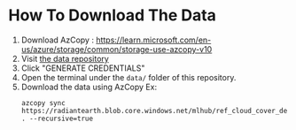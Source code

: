 # How To Download The Data
1. Download AzCopy : https://learn.microsoft.com/en-us/azure/storage/common/storage-use-azcopy-v10
1. Visit [the data repository](https://beta.source.coop/repositories/radiantearth/cloud-cover-detection-challenge/download/)
1. Click "GENERATE CREDENTIALS"
2. Open the terminal under the `data/` folder of this repository.
3. Download the data using AzCopy
   Ex:
    ```shell
    azcopy sync https://radiantearth.blob.core.windows.net/mlhub/ref_cloud_cover_detection_challenge_v1 . --recursive=true
    ```